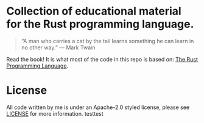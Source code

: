 # Collection of educational material for the Rust programming language.

> “A man who carries a cat by the tail learns something he can learn in no other way.”
— Mark Twain


Read the book! It is what most of the code in this repo is based on: 
[The Rust Programming Language](https://doc.rust-lang.org/book/).

# License
All code written by me is under an Apache-2.0 styled license, please see [LICENSE](https://github.com/willeagren/edurust/blob/main/LICENSE) for more information.
testtest
